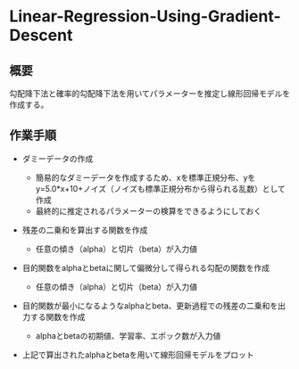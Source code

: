 # Linear-Regression-Using-Gradient-Descent

## 概要
勾配降下法と確率的勾配降下法を用いてパラメーターを推定し線形回帰モデルを作成する。


## 作業手順
- ダミーデータの作成
  - 簡易的なダミーデータを作成するため、xを標準正規分布、yをy=5.0*x+10+ノイズ（ノイズも標準正規分布から得られる乱数）として作成
  - 最終的に推定されるパラメーターの検算をできるようにしておく
  
- 残差の二乗和を算出する関数を作成
  - 任意の傾き（alpha）と切片（beta）が入力値

- 目的関数をalphaとbetaに関して偏微分して得られる勾配の関数を作成
  - 任意の傾き（alpha）と切片（beta）が入力値

- 目的関数が最小になるようなalphaとbeta、更新過程での残差の二乗和を出力する関数を作成
  - alphaとbetaの初期値、学習率、エポック数が入力値

- 上記で算出されたalphaとbetaを用いて線形回帰モデルをプロット
